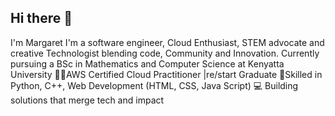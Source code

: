 ## Hi there 👋
I'm Margaret
I'm a software engineer, Cloud Enthusiast, STEM advocate and creative Technologist blending code, Community and Innovation.
Currently pursuing a BSc in Mathematics and Computer Science at Kenyatta University
    👩🏿AWS Certified Cloud Practitioner |re/start Graduate
    🧠Skilled in Python, C++, Web Development (HTML, CSS, Java Script)
    💻 Building solutions that merge tech and impact
